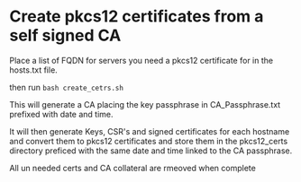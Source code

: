 # Create pkcs12 certificates from a self signed CA

Place a list of FQDN for servers you need a pkcs12 certificate for in the hosts.txt file.

then run `bash create_cetrs.sh`

This will generate a CA placing the key passphrase in CA_Passphrase.txt prefixed with date and time.

It will then generate Keys, CSR's and signed certificates for each hostname and convert them to pkcs12 certificates and store them in the pkcs12_certs directory preficed with the same date and time linked to the CA passphrase.


All un needed certs and CA collateral are rmeoved when complete
